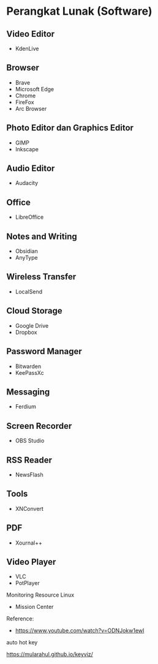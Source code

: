 # Perangkat Lunak (Software)

## Video Editor
- KdenLive

## Browser
- Brave
- Microsoft Edge
- Chrome
- FireFox
- Arc Browser

## Photo Editor dan Graphics Editor
- GIMP
- Inkscape

## Audio Editor
- Audacity

## Office
- LibreOffice

## Notes and Writing
- Obsidian
- AnyType

## Wireless Transfer
- LocalSend

## Cloud Storage
- Google Drive
- Dropbox

## Password Manager
- Bitwarden
- KeePassXc

## Messaging
- Ferdium

## Screen Recorder
- OBS Studio

## RSS Reader
- NewsFlash

## Tools
- XNConvert


## PDF

- Xournal++

## Video Player
- VLC
- PotPlayer

Monitoring Resource Linux
- Mission Center

Reference: 
- https://www.youtube.com/watch?v=ODNJokw1ewI

auto hot key

https://mularahul.github.io/keyviz/


